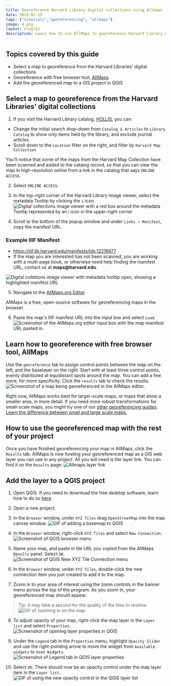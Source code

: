 ```yaml
---
title: Georeference Harvard Library digital collections using Allmaps
date: 2023-01-19
tags: ["tutorials","georeferencing", "allmaps"]
image: 4.png
layout: single2
description: Learn how to use AllMaps to georeference Harvard Library Digital Collections items in the browser, to use in GIS and map making projects.
---
```


## Topics covered by this guide

 - Select a map to georeference from the Harvard Libraries' digital collections
 - Georeference with free browser tool, [AllMaps](https://allmaps.org/)
 - Add the georeferenced map to a GIS project in QGIS

## Select a map to georeference from the Harvard Libraries' digital collections

1. If you visit the Harvard Library catalog, [HOLLIS](https://hollis.harvard.edu/primo-explore/search?query=any,contains,map%20cambridge&tab=books&search_scope=default_scope&vid=HVD2&facet=library,include,map&lang=en_US&offset=0), you can:

- Change the initial search drop-down from `Catalog & Articles` to `Library Catalog` to show only items held by the library, and exclude journal articles.
- Scroll down to the `Location` filter on the right, and filter by `Harvard Map Collection`

You'll notice that some of the maps from the Harvard Map Collection have been scanned and added to the catalog record, so that you can view the map in high-resolution online from a link in the catalog that says `ONLINE ACCESS`.

2. Select `ONLINE ACCESS`. 

3. In the top-right corner of the Harvard Library image viewer, select the metadata Tooltip by clicking the `i` icon.
![Digital collections image viewer with a red box around the metadata Tooltip represented by an i icon in the upper-right corner](media/1.png)

4. Scroll to the bottom of the popup window and under `Links → Manifest`, copy the manifest URL.

<div class="alert-success">
<h3>Example IIIF Manifest</h3>
<ul>
<li><a href="https://iiif.lib.harvard.edu/manifests/ids:12216977">https://iiif.lib.harvard.edu/manifests/ids:12216977</a></li>
<li>If the map you are interested has not been scanned, you are working with a multi-page book, or otherwise need help finding the manifest URL, contact us at <strong>maps@harvard.edu</strong>.</li>
</ul>
<img src="media/2.png" alt="Digital colletions image viewer with metadata tooltip open, showing a highlighted manifest URL">
</div>

5. Navigate to the [AllMaps.org Editor](https://editor.allmaps.org/#/)
<div class="alert-success">AllMaps is a free, open-source software for georeferencing maps in the browser.</div>

6. Paste the map's IIIF manifest URL into the input box and select `Load`. 
![Screenshot of the AllMaps.org editor input box with the map manifest URL pasted in.](media/3.png)


## Learn how to georeference with free browser tool, AllMaps

Use the `georeference` tab to assign control points between the map on the left, and the baselayer on the right. Start with at least three control points, evenly distributed at equidistant spots around the map. You can add a few more, for more specificity. Click the `results` tab to check the results. 
![Screenshot of a map being georeferenced in the AllMaps editor.](media/4.png)

<div class="alert-danger">
Right now, AllMaps works best for larger-scale maps, or maps that show a smaller area, in more detail. If you need more robust transformations for small-scale maps, you might try one of our <a href="https://mapping.share.library.harvard.edu/tags/georeferencing/">other georeferencing guides</a>. <a href="http://www.geo.hunter.cuny.edu/~jochen/gtech361/lectures/lecture02/concepts/04%20Understanding%20map%20scale.html#:~:text=You%20will%20commonly%20see%20references,large%20area%20in%20less%20detail.">Learn the difference between small and large scale maps.</a>
</div>

## How to use the georeferenced map with the rest of your project

Once you have finished georeferencing your map in AllMaps, click the `Results` tab. AllMaps is now hosting your georeferenced map as a GIS web layer you can use in any project. All you will need is the layer link. You can find it on the `Results` page:
![Allmaps layer link](media/allmaps-tiles-link.png)


## Add the layer to a QGIS project

1. Open QGIS. If you need to download the free desktop software, learn how to do so [here](https://harvardmapcollection.github.io/tutorials/qgis/download/).

2. Open a new project.

3. In the `Browser` window, under `XYZ Tiles` drag `OpenStreetMap` into the map canvas window.
![GIF of adding a basemap to QGIS](media/add.gif)

4. In the `Browser` window, right-click `XYZ Tiles` and select `New Connection`.
![Screenshot of QGIS browser menu](media/7.png)

5. Name your map, and paste in tile URL you copied from the AllMaps `Results` panel. Select `OK`. 
![Screenshot of QGIS New XYZ Tile Connection menu](media/8.png)

6. In the `Browser` window, under `XYZ Tiles`, double-click the new connection item you just created to add it to the map. 

7. Zoom in to your area of interest using the zoom controls in the banner menu across the top of the program. As you zoom in, your georeferenced map should appear. 
> Tip: it may take a second for the quality of the tiles to resolve.
![GIF of zooming in on the map](media/zoom.gif)

8. To adjust opacity of your map, right-click the map layer in the `Layer list` and select `Properties`.
![Screenshot of opening layer properties in QGIS](media/10.png)

9. Under the `Legend` tab in the `Properties` menu, highlight `Opacity Slider` and use the right-pointing arrow to move the widget from `Available widgets` to `Used Widgets`. 
![Screenshot of Legend tab in QGIS layer properties](media/11.png)

10. Select `OK`. There should now be an opacity control under the map layer item in the `Layer list`.
![GIF of using the new opacity control in the QGIS layer list](media/qgisopacity.gif)






